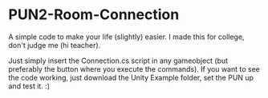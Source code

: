 # PUN2-Room-Connection
A simple code to make your life (slightly) easier. I made this for college, don't judge me (hi teacher).

Just simply insert the Connection.cs script in any gameobject (but preferably the button where you execute the commands).
If you want to see the code working, just download the Unity Example folder, set the PUN up and test it. :)
